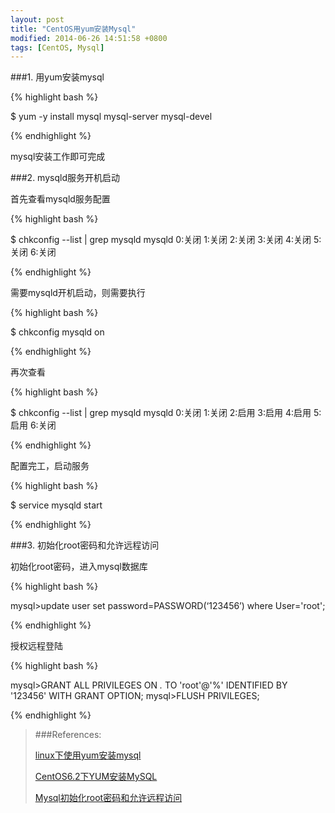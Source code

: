 ```yaml
---
layout: post
title: "CentOS用yum安装Mysql"
modified: 2014-06-26 14:51:58 +0800
tags: [CentOS, Mysql]
---
```


###1. 用yum安装mysql

{% highlight bash %}

$ yum -y install mysql mysql-server mysql-devel

{% endhighlight %}

mysql安装工作即可完成

###2. mysqld服务开机启动

首先查看mysqld服务配置

{% highlight bash %}

$ chkconfig --list | grep mysqld
mysqld         	0:关闭	1:关闭	2:关闭	3:关闭	4:关闭	5:关闭	6:关闭

{% endhighlight %}

需要mysqld开机启动，则需要执行

{% highlight bash %}

$ chkconfig mysqld on

{% endhighlight %}

再次查看

{% highlight bash %}

$ chkconfig --list | grep mysqld
mysqld         	0:关闭	1:关闭	2:启用	3:启用	4:启用	5:启用	6:关闭

{% endhighlight %}

配置完工，启动服务

{% highlight bash %}

$ service mysqld start

{% endhighlight %}

###3. 初始化root密码和允许远程访问

初始化root密码，进入mysql数据库

{% highlight bash %}

mysql>update user set password=PASSWORD(‘123456’) where User='root';

{% endhighlight %}

授权远程登陆

{% highlight bash %}

mysql>GRANT ALL PRIVILEGES ON *.* TO 'root'@'%' IDENTIFIED BY '123456' WITH GRANT OPTION;
mysql>FLUSH PRIVILEGES;

{% endhighlight %}

> ###References:
>
> [linux下使用yum安装mysql](http://www.2cto.com/database/201207/141878.html)
>
> [CentOS6.2下YUM安装MySQL](http://winteragain.blog.51cto.com/1436066/1147962)
>
> [Mysql初始化root密码和允许远程访问](http://www.cnblogs.com/cnblogsfans/archive/2009/09/21/1570942.html)